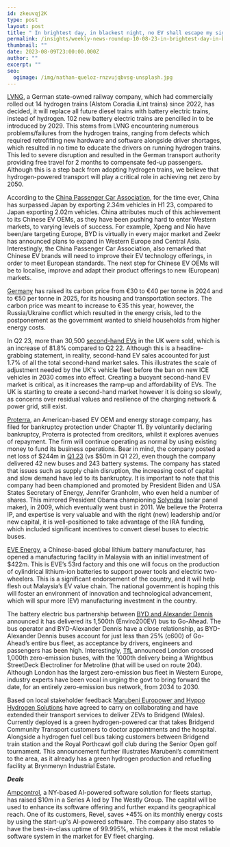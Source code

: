 ```yaml
---
id: zkeuvqj2K
type: post
layout: post
title: " In brightest day, in blackest night, no EV shall escape my sight!"
permalink: /insights/weekly-news-roundup-10-08-23-in-brightest-day-in-blackest-night-no-ev-shall-escape-my-sight/
thumbnail: ""
date: 2023-08-09T23:00:00.000Z
author: ""
excerpt: ""
seo:
  ogimage: /img/nathan-queloz-rnzvujqbvsg-unsplash.jpg
---
```

[LVNG](https://qz.com/the-dream-of-the-first-hydrogen-rail-network-has-died-a-1850712386), a German state-owned railway company, which had commercially rolled out 14 hydrogen trains (Alstom Coradia iLint trains) since 2022, has decided, it will replace all future diesel trains with battery electric trains, instead of hydrogen. 102 new battery electric trains are pencilled in to be introduced by 2029. This stems from LVNG encountering numerous problems/failures from the hydrogen trains, ranging from defects which required retrofitting new hardware and software alongside driver shortages, which resulted in no time to educate the drivers on running hydrogen trains. This led to severe disruption and resulted in the German transport authority providing free travel for 2 months to compensate fed-up passengers. Although this is a step back from adopting hydrogen trains, we believe that hydrogen-powered transport will play a critical role in achieving net zero by 2050.

According to the [China Passenger Car Association](https://mp.weixin.qq.com/s?__biz=MzAxMDMxOTA4Ng==&mid=2651703603&idx=1&sn=f71865ded7e86cf92899c913a778719b&chksm=80ab4cb2b7dcc5a452220d0066fbe4db5d581a15bfb7f4dce2c37e64cd280ee86ca6e908e4d2&scene=126&sessionid=1691486911&subscene=227&key=839525186d511ea69bbd3dafec9945f8f5427b1ced5c232823a3bf4fd583578d498597292a337c84711690b2cc8eb46be82b67db04c44961b22b201294b4968c765d736fe97400802c2e67edf552134e316bf730ae423b6f06131e7082133b0faf96a712bd3f10ac6e742b27885f2adffeafccfcdd1022cb25d0590ecd3a74bd&ascene=78&uin=MjYyNzc5NDY0MA%3D%3D&devicetype=iMac+MacBook10%2C1+OSX+OSX+13.4.1+build(22F82)&version=13080110&nettype=WIFI&lang=en&countrycode=US&fontScale=100&exportkey=n_ChQIAhIQ0lBSvF0uoNqj9LB8Pr5z8RLxAQIE97dBBAEAAAAAAPxSDMTbiwAAAAAOpnltbLcz9gKNyK89dVj0T8StGiyu2epdvinyLCcpugy97NeVyG1GIsniySysTSyFoLpBAlOypUHy0SbC6cnB%2FDpDBAHXWBXHbVUiMfWMDTShLm6mOej18D3loB%2FBHKEozbCSeYUXI9vpcvT1ZI8phQXjQs%2BvnT0oqoJikE6tpSm64lg27d4G6FlrT10J6IlFcTfLV%2FEbC%2BYgeN7scHdJa3%2BIrwTmw4YQuR7yOhdqFokP%2BiiPzFcdxLZNlVFlY2om5X0SbzWC%2B9tgEflZdFGCw%2FuQ%2Bff0Xx7Efrc%3D&acctmode=0&pass_ticket=XiFCG7dx%2BWdCkU7tpE6jTZMZlQ7cCQfUBnjBXgZuceKOH%2FPF8t9cAvYnDNWx9b7Z&wx_header=0), for the time ever, China has surpassed Japan by exporting 2.34m vehicles in H1 23, compared to Japan exporting 2.02m vehicles. China attributes much of this achievement to its Chinese EV OEMs, as they have been pushing hard to enter Western markets, to varying levels of success. For example, Xpeng and Nio have been/are targeting Europe, BYD is virtually in every major market and Zeekr has announced plans to expand in Western Europe and Central Asia. Interestingly, the China Passenger Car Association, also remarked that Chinese EV brands will need to improve their EV technology offerings, in order to meet European standards. The next step for Chinese EV OEMs will be to localise, improve and adapt their product offerings to new (European) markets.

[Germany](https://www.bloomberg.com/news/articles/2023-08-09/germany-to-raise-carbon-price-to-40-in-2024-50-in-2025?srnd=premium-uk&sref=uFYGeRuc) has raised its carbon price from €30 to €40 per tonne in 2024 and to €50 per tonne in 2025, for its housing and transportation sectors. The carbon price was meant to increase to €35 this year, however, the Russia/Ukraine conflict which resulted in the energy crisis, led to the postponement as the government wanted to shield households from higher energy costs.

In Q2 23, more than 30,500 [second-hand EVs](https://news.sky.com/story/second-hand-electric-vehicle-sales-soar-to-record-levels-12936444) in the UK were sold, which is an increase of 81.8% compared to Q2 22. Although this is a headline-grabbing statement, in reality, second-hand EV sales accounted for just 1.7% of all the total second-hand market sales. This illustrates the scale of adjustment needed by the UK's vehicle fleet before the ban on new ICE vehicles in 2030 comes into effect. Creating a buoyant second-hand EV market is critical, as it increases the ramp-up and affordability of EVs. The UK is starting to create a second-hand market however it is doing so slowly, as concerns over residual values and resilience of the charging network & power grid, still exist.

[Proterra](https://www.reuters.com/business/autos-transportation/ev-firm-proterra-files-chapter-11-bankruptcy-2023-08-07/), an American-based EV OEM and energy storage company, has filed for bankruptcy protection under Chapter 11. By voluntarily declaring bankruptcy, Proterra is protected from creditors, whilst it explores avenues of repayment. The firm will continue operating as normal by using existing money to fund its business operations. Bear in mind, the company posted a net loss of $244m in [Q1 23](https://ir.proterra.com/financials/sec-filings/default.aspx) (vs $50m in Q1 22), even though the company delivered 42 new buses and 243 battery systems. The company has stated that issues such as supply chain disruption, the increasing cost of capital and slow demand have led to its bankruptcy. It is important to note that this company had been championed and promoted by President Biden and USA States Secretary of Energy, Jennifer Granholm, who even held a number of shares. This mirrored President Obama championing [Solyndra](https://freebeacon.com/energy/biden-said-ev-maker-proterra-was-getting-us-in-the-game-it-just-declared-bankruptcy/) (solar panel maker), in 2009, which eventually went bust in 2011. We believe the Proterra IP, and expertise is very valuable and with the right (new) leadership and/or new capital, it is well-positioned to take advantage of the IRA funding, which included significant incentives to convert diesel buses to electric buses.

[EVE Energy](http://www.china.org.cn/business/2023-08/08/content_99969218.htm), a Chinese-based global lithium battery manufacturer, has opened a manufacturing facility in Malaysia with an initial investment of $422m. This is EVE’s 53rd factory and this one will focus on the production of cylindrical lithium-ion batteries to support power tools and electric two-wheelers. This is a significant endorsement of the country, and it will help flesh out Malaysia’s EV value chain. The national government is hoping this will foster an environment of innovation and technological advancement, which will spur more (EV) manufacturing investment in the country.

The battery electric bus partnership between [BYD and Alexander Dennis](https://www.route-one.net/news/byd-alexander-dennis-partnership-reaches-1500th-delivery/) announced it has delivered its 1,500th (Enviro200EV) bus to Go-Ahead. The bus operator and BYD-Alexander Dennis have a close relationship, as BYD-Alexander Dennis buses account for just less than 25% (c600) of Go-Ahead’s entire bus fleet, as acceptance by drivers, engineers and passengers has been high. Interestingly, [TfL](https://www.route-one.net/news/london-surpasses-1000-zero-emission-buses-milestone/) announced London crossed 1,000th zero-emission buses, with the 1000th delivery being a Wrightbus StreetDeck Electroliner for Metroline (that will be used on route 204). Although London has the largest zero-emission bus fleet in Western Europe, industry experts have been vocal in urging the govt to bring forward the date, for an entirely zero-emission bus network, from 2034 to 2030.

Based on local stakeholder feedback [Marubeni Europower and Hyppo Hydrogen Solutions](https://www.h2-view.com/story/hydrogen-powered-vehicles-deployed-in-welsh-town-by-marubeni-and-hyppo-hydrogen-solutions/) have agreed to carry on collaborating and have extended their transport services to deliver ZEVs to Bridgend (Wales). Currently deployed is a green hydrogen-powered car that takes Bridgend Community Transport customers to doctor appointments and the hospital. Alongside a hydrogen fuel cell bus taking customers between Bridgend train station and the Royal Porthcawl golf club during the Senior Open golf tournament. This announcement further illustrates Marubeni’s commitment to the area, as it already has a green hydrogen production and refuelling facility at Brynmenyn Industrial Estate.

***Deals***

[Ampcontrol](https://www.newswire.com/news/ampcontrol-raises-10m-series-a-for-ai-powered-ev-fleet-charging-22091727), a NY-based AI-powered software solution for fleets startup, has raised $10m in a Series A led by The Westly Group. The capital will be used to enhance its software offering and further expand its geographical reach. One of its customers, Revel, saves +45% on its monthly energy costs by using the start-up's AI-powered software. The company also states to have the best-in-class uptime of 99.995%, which makes it the most reliable software system in the market for EV fleet charging.